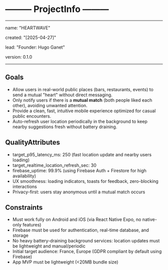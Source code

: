 # ——— ProjectInfo ———

---
name: "HEARTWAVE"

created: "[2025-04-27]"

lead:    "Founder: Hugo Ganet"

version: 0.1.0

---

## Goals

- Allow users in real-world public places (bars, restaurants, events) to send a mutual "heart" without direct messaging.
- Only notify users if there is a **mutual match** (both people liked each other), avoiding unwanted attention.
- Provide a clean, fast, intuitive mobile experience optimized for casual public encounters.
- Auto-refresh user location periodically in the background to keep nearby suggestions fresh without battery draining.

## QualityAttributes

- target_p95_latency_ms: 250 (fast location update and nearby users loading)
- target_realtime_location_refresh_sec: 30
- firebase_uptime: 99.9% (using Firebase Auth + Firestore for high availability)
- UX smoothness: loading indicators, toasts for feedback, zero-blocking interactions
- Privacy-first: users stay anonymous until a mutual match occurs

## Constraints

- Must work fully on Android and iOS (via React Native Expo, no native-only features)
- Firebase must be used for authentication, real-time database, and storage
- No heavy battery-draining background services: location updates must be lightweight and manual/periodic
- Initial target audience: France, Europe (GDPR compliant by default using Firebase)
- App MVP must be lightweight (<20MB bundle size)
